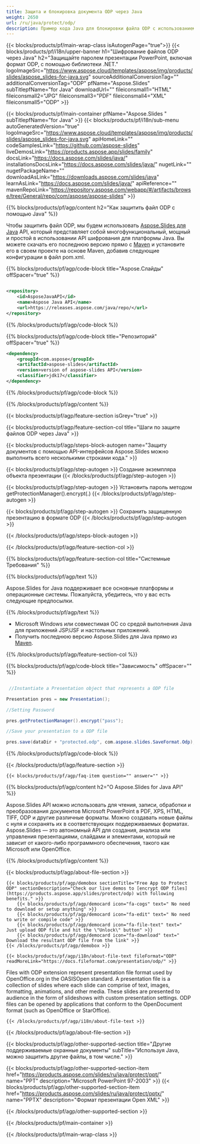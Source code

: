```yaml
---
title: Защита и блокировка документа ODP через Java
weight: 2650
url: /ru/java/protect/odp/ 
description: Пример кода Java для блокировки файла ODP с использованием пароля в среде выполнения Java для приложений JSP/JSF и настольных приложений.
---
```


{{< blocks/products/pf/main-wrap-class isAutogenPage="true">}}
{{< blocks/products/pf/i18n/upper-banner h1="Шифрование файлов ODP через Java" h2="Защищайте паролем презентации PowerPoint, включая формат ODP, с помощью библиотеки .NET." logoImageSrc="https://www.aspose.cloud/templates/aspose/img/products/slides/aspose_slides-for-java.svg" sourceAdditionalConversionTag="" additionalConversionTag="ODP" pfName="Aspose.Slides" subTitlepfName="for Java" downloadUrl="" fileiconsmall1="HTML" fileiconsmall2="JPG" fileiconsmall3="PDF" fileiconsmall4="XML" fileiconsmall5="ODP" >}}

{{< blocks/products/pf/main-container pfName="Aspose.Slides " subTitlepfName="for Java" >}}
{{< blocks/products/pf/i18n/sub-menu autoGeneratedVersion="true" logoImageSrc="https://www.aspose.cloud/templates/aspose/img/products/slides/aspose_slides-for-java.svg" apiHomeLink="" codeSamplesLink="https://github.com/aspose-slides" liveDemosLink="https://products.aspose.app/slides/family" docsLink="https://docs.aspose.com/slides/java/" installationsDocsLink="https://docs.aspose.com/slides/java/" nugetLink="" nugetPackageName="" downloadAsLink="https://downloads.aspose.com/slides/java" learnAsLink="https://docs.aspose.com/slides/java/" apiReference="" mavenRepoLink="https://repository.aspose.com/webapp/#/artifacts/browse/tree/General/repo/com/aspose/aspose-slides" >}}

{{% blocks/products/pf/agp/content h2="Как защитить файл ODP с помощью Java" %}}

 Чтобы защитить файл ODP, мы будем использовать
 [Aspose.Slides для Java](https://products.aspose.com/slides/ru/java)
 API, который представляет собой многофункциональный, мощный и простой в использовании API шифрования для платформы Java. Вы можете скачать его последнюю версию прямо с
 [Maven](https://repository.aspose.com/webapp/#/artifacts/browse/tree/General/repo/com/aspose/aspose-slides)
 и установите его в своем проекте на основе Maven, добавив следующие конфигурации в файл pom.xml.

{{% blocks/products/pf/agp/code-block title="Aspose.Слайды" offSpacer="true" %}}

```xml

<repository>
    <id>AsposeJavaAPI</id>
    <name>Aspose Java API</name>
    <url>https://releases.aspose.com/java/repo/</url>
</repository>

```

{{% /blocks/products/pf/agp/code-block %}}

{{% blocks/products/pf/agp/code-block title="Репозиторий" offSpacer="true" %}}

```xml
<dependency>
    <groupId>com.aspose</groupId>
    <artifactId>aspose-slides</artifactId>
    <version>version of aspose-slides API</version>
    <classifier>jdk17</classifier>
</dependency>

```

{{% /blocks/products/pf/agp/code-block %}}

{{% /blocks/products/pf/agp/content %}}

{{< blocks/products/pf/agp/feature-section isGrey="true" >}}


{{< blocks/products/pf/agp/feature-section-col title="Шаги по защите файлов ODP через Java" >}}

{{< blocks/products/pf/agp/steps-block-autogen name="Защиту документов с помощью API-интерфейсов Aspose.Slides можно выполнить всего несколькими строками кода." >}}

{{< blocks/products/pf/agp/step-autogen >}}
Создание экземпляра объекта презентации
{{< /blocks/products/pf/agp/step-autogen >}}

{{< blocks/products/pf/agp/step-autogen >}}
Установить пароль методом getProtectionManager().encrypt(.)
{{< /blocks/products/pf/agp/step-autogen >}}

{{< blocks/products/pf/agp/step-autogen >}}
Сохранить защищенную презентацию в формате ODP
{{< /blocks/products/pf/agp/step-autogen >}}

{{< /blocks/products/pf/agp/steps-block-autogen >}}

{{< /blocks/products/pf/agp/feature-section-col >}}

{{% blocks/products/pf/agp/feature-section-col title="Системные Требования" %}}

{{% blocks/products/pf/agp/text %}}

 Aspose.Slides for Java поддерживает все основные платформы и операционные системы. Пожалуйста, убедитесь, что у вас есть следующие предпосылки.

{{% /blocks/products/pf/agp/text %}}

- Microsoft Windows или совместимая ОС со средой выполнения Java для приложений JSP/JSF и настольных приложений.
- Получить последнюю версию Aspose.Slides для Java прямо из
 [Maven](https://repository.aspose.com/webapp/#/artifacts/browse/tree/General/repo/com/aspose/aspose-slides).

{{% /blocks/products/pf/agp/feature-section-col %}}

{{% blocks/products/pf/agp/code-block title="Зависимость" offSpacer="" %}}

```cs

 //Instantiate a Presentation object that represents a ODP file

Presentation pres = new Presentation();

//Setting Password

pres.getProtectionManager().encrypt("pass");

//Save your presentation to a ODP file

pres.save(dataDir + "protected.odp", com.aspose.slides.SaveFormat.Odp);

```

{{% /blocks/products/pf/agp/code-block %}}

{{< /blocks/products/pf/agp/feature-section >}}

    {{< blocks/products/pf/agp/faq-item question="" answer="" >}}
 

<!-- aboutfile Starts -->

{{% blocks/products/pf/agp/content h2="О Aspose.Slides for Java API" %}}

 Aspose.Slides API можно использовать для чтения, записи, обработки и преобразования документов Microsoft PowerPoint в PDF, XPS, HTML, TIFF, ODP и другие различные форматы. Можно создавать новые файлы с нуля и сохранять их в соответствующих поддерживаемых форматах. Aspose.Slides — это автономный API для создания, анализа или управления презентациями, слайдами и элементами, который не зависит от какого-либо программного обеспечения, такого как Microsoft или OpenOffice.  



{{% /blocks/products/pf/agp/content %}}

{{< blocks/products/pf/agp/about-file-section >}}

    {{< blocks/products/pf/agp/demobox sectionTitle="Free App to Protect ODP" sectionDescription="Check our live demos to [encrypt ODP files](https://products.aspose.app/slides/protect/odp) with following benefits." >}}
        {{< blocks/products/pf/agp/democard icon="fa-cogs" text=" No need to download or setup anything" >}}
        {{< blocks/products/pf/agp/democard icon="fa-edit" text=" No need to write or compile code" >}}
        {{< blocks/products/pf/agp/democard icon="fa-file-text" text=" Just upload ODP file and hit the \"Unlock\" button" >}}
        {{< blocks/products/pf/agp/democard icon="fa-download" text=" Download the resultant ODP file from the link" >}}
    {{< /blocks/products/pf/agp/demobox >}}

    {{< blocks/products/pf/agp/i18n/about-file-text fileFormat="ODP" readMoreLink="https://docs.fileformat.com/presentation/odp/" >}}
Files with ODP extension represent presentation file format used by OpenOffice.org in the OASISOpen standard. A presentation file is a collection of slides where each slide can comprise of text, images, formatting, animations, and other media. These slides are presented to audience in the form of slideshows with custom presentation settings. ODP files can be opened by applications that conform to the OpenDocument format (such as OpenOffice or StarOffice).

    {{< /blocks/products/pf/agp/i18n/about-file-text >}}

{{< /blocks/products/pf/agp/about-file-section >}}

<!-- aboutfile Ends -->

{{< blocks/products/pf/agp/other-supported-section title="Другие поддерживаемые охранные документы" subTitle="Используя Java, можно защитить другие файлы, в том числе." >}}

{{< blocks/products/pf/agp/other-supported-section-item href="https://products.aspose.com/slides/ru/java/protect/ppt/" name="PPT" description="Microsoft PowerPoint 97-2003" >}}
{{< blocks/products/pf/agp/other-supported-section-item href="https://products.aspose.com/slides/ru/java/protect/pptx/" name="PPTX" description="Формат презентации Open XML" >}}

{{< /blocks/products/pf/agp/other-supported-section >}}

{{< /blocks/products/pf/main-container >}}
    
{{< /blocks/products/pf/main-wrap-class >}}